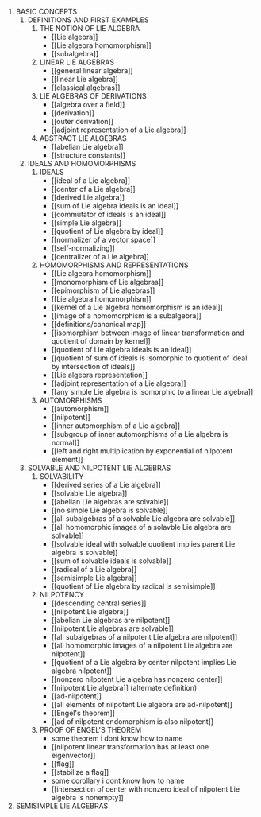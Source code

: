 1. BASIC CONCEPTS
	1. DEFINITIONS AND FIRST EXAMPLES
		1. THE NOTION OF LIE ALGEBRA
			- [[Lie algebra]]
			- [[Lie algebra homomorphism]]
			- [[subalgebra]]
		2. LINEAR LIE ALGEBRAS
			- [[general linear algebra]]
			- [[linear Lie algebra]]
			- [[classical algebras]]
		3. LIE ALGEBRAS OF DERIVATIONS
			- [[algebra over a field]]
			- [[derivation]]
			- [[outer derivation]]
			- [[adjoint representation of a Lie algebra]]
		4. ABSTRACT LIE ALGEBRAS
			- [[abelian Lie algebra]]
			- [[structure constants]]
	2. IDEALS AND HOMOMORPHISMS
		1. IDEALS
			- [[ideal of a Lie algebra]]
			- [[center of a Lie algebra]]
			- [[derived Lie algebra]]
			- [[sum of Lie algebra ideals is an ideal]]
			- [[commutator of ideals is an ideal]]
			- [[simple Lie algebra]]
			- [[quotient of Lie algebra by ideal]]
			- [[normalizer of a vector space]]
			- [[self-normalizing]]
			- [[centralizer of a Lie algebra]]
		2. HOMOMORPHISMS AND REPRESENTATIONS
			- [[Lie algebra homomorphism]]
			- [[monomorphism of Lie algebras]]
			- [[epimorphism of Lie algebras]]
			- [[Lie algebra homomorphism]]
			- [[kernel of a Lie algebra homomorphism is an ideal]]
			- [[image of a homomorphism is a subalgebra]]
			- [[definitions/canonical map]]
			- [[isomorphism between image of linear transformation and quotient of domain by kernel]]
			- [[quotient of Lie algebra ideals is an ideal]]
			- [[quotient of sum of ideals is isomorphic to quotient of ideal by intersection of ideals]]
			- [[Lie algebra representation]]
			- [[adjoint representation of a Lie algebra]]
			- [[any simple Lie algebra is isomorphic to a linear Lie algebra]]
		3. AUTOMORPHISMS
			- [[automorphism]]
			- [[nilpotent]]
			- [[inner automorphism of a Lie algebra]]
			- [[subgroup of inner automorphisms of a Lie algebra is normal]]
			- [[left and right multiplication by exponential of nilpotent element]]
	3. SOLVABLE AND NILPOTENT LIE ALGEBRAS
		1. SOLVABILITY
			- [[derived series of a Lie algebra]]
			- [[solvable Lie algebra]]
			- [[abelian Lie algebras are solvable]]
			- [[no simple Lie algebra is solvable]]
			- [[all subalgebras of a solvable Lie algebra are solvable]]
			- [[all homomorphic images of a solavble Lie algebra are solvable]]
			- [[solvable ideal with solvable quotient implies parent Lie algebra is solvable]]
			- [[sum of solvable ideals is solvable]]
			- [[radical of a Lie algebra]]
			- [[semisimple Lie algebra]]
			- [[quotient of Lie algebra by radical is semisimple]]
		2. NILPOTENCY
			- [[descending central series]]
			- [[nilpotent Lie algebra]]
			- [[abelian Lie algebras are nilpotent]]
			- [[nilpotent Lie algebras are solvable]]
			- [[all subalgebras of a nilpotent Lie algebra are nilpotent]]
			- [[all homomorphic images of a nilpotent Lie algebra are nilpotent]]
			- [[quotient of a Lie algebra by center nilpotent implies Lie algebra nilpotent]]
			- [[nonzero nilpotent Lie algebra has nonzero center]]
			- [[nilpotent Lie algebra]] (alternate definition)
			- [[ad-nilpotent]]
			- [[all elements of nilpotent Lie algebra are ad-nilpotent]]
			- [[Engel's theorem]]
			- [[ad of nilpotent endomorphism is also nilpotent]]
		3. PROOF OF ENGEL'S THEOREM
			- some theorem i dont know how to name
			- [[nilpotent linear transformation has at least one eigenvector]]
			- [[flag]]
			- [[stabilize a flag]]
			- some corollary i dont know how to name
			- [[intersection of center with nonzero ideal of nilpotent Lie algebra is nonempty]]
2. SEMISIMPLE LIE ALGEBRAS